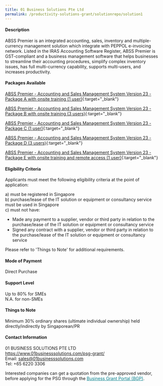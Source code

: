```yaml
---
title: 01 Business Solutions Pte Ltd
permalink: /productivity-solutions-grant/solutionrepo/solution1
---
```


#### Description

ABSS Premier is an integrated accounting, sales, inventory and multiple-currency management solution which integrate with  PEPPOL e-invoicing network. Listed in the IRAS Accounting Software Register, ABSS Premier is GST-compliant and a business management software that helps businesses to streamline their accounting procedures, simplify complex inventory issues, has full multi-currency capability, supports multi-users, and increases productivity.

#### Packages Available

[ABSS Premier - Accounting and Sales Management System Version 23 - Package A with onsite training (1 user)](/images/psg/01_BUSINESS_SOLUTIONS_20200036_Annex_3_20200625144627_Part_1.pdf){:target="_blank"}

[ABSS Premier - Accounting and Sales Management System Version 23 - Package B with onsite training (3 users)](/images/psg/01_BUSINESS_SOLUTIONS_20200036_Annex_3_20200625144627_Part_1.pdf){:target="_blank"}

[ABSS Premier - Accounting and Sales Management System Version 23 - Package C (1 user)](/images/psg/01_BUSINESS_SOLUTIONS_20200036_Annex_3_20200625144627_Part_1.pdf){:target="_blank"}

[ABSS Premier - Accounting and Sales Management System Version 23 - Package D (3 users)](/images/psg/01_BUSINESS_SOLUTIONS_20200036_Annex_3_20200625144627_Part_1.pdf){:target="_blank"}

[ABSS Premier - Accounting and Sales Management System Version 23 - Package E with onsite training and remote access (1 user)](/images/psg/01_BUSINESS_SOLUTIONS_20200036_Annex_3_20200625144627_Part_1.pdf){:target="_blank"}

#### Eligibility Criteria

Applicants must meet the following eligibility criteria at the point of application:

a) must be registered in Singapore <br>
b) purchase/lease of the IT solution or equipment or consultancy service must be used in Singapore <br>
c) must not have:
- Made any payment to a supplier, vendor or third party in relation to the purchase/lease of the IT solution or equipment or consultancy service
- Signed any contract with a supplier, vendor or third party in relation to the purchase/lease of the IT solution or equipment or consultancy service

Please refer to 'Things to Note' for additional requirements.

#### Mode of Payment
Direct Purchase

#### Support Level
Up to 80% for SMEs <br>
N.A. for non-SMEs

#### Things to Note
Minimum 30% ordinary shares (ultimate individual ownership) held directly/indirectly by Singaporean/PR

#### Contact Information
01 BUSINESS SOLUTIONS PTE LTD<br>https://www.01businesssolutions.com/psg-grant/<br>Email: sales@01businesssolutions.com<br>Tel: +65 6220 3306

Interested companies can get a quotation from the pre-approved vendor, before applying for the PSG through the <a target='_blank' style='color:#037e8a' href='https://www.businessgrants.gov.sg/'>Business Grant Portal (BGP)</a>.
